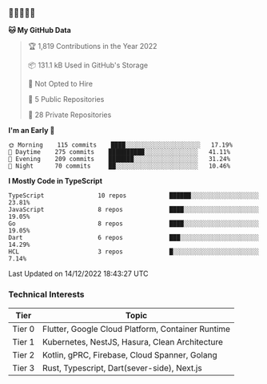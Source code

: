 ### 🤯🤯🤯🤯🤯

<!--START_SECTION:waka-->
**🐱 My GitHub Data** 

> 🏆 1,819 Contributions in the Year 2022
 > 
> 📦 131.1 kB Used in GitHub's Storage 
 > 
> 🚫 Not Opted to Hire
 > 
> 📜 5 Public Repositories 
 > 
> 🔑 28 Private Repositories  
 > 
**I'm an Early 🐤** 

```text
🌞 Morning    115 commits    ████░░░░░░░░░░░░░░░░░░░░░   17.19% 
🌆 Daytime    275 commits    ██████████░░░░░░░░░░░░░░░   41.11% 
🌃 Evening    209 commits    ███████░░░░░░░░░░░░░░░░░░   31.24% 
🌙 Night      70 commits     ██░░░░░░░░░░░░░░░░░░░░░░░   10.46%

```


**I Mostly Code in TypeScript** 

```text
TypeScript               10 repos            ██████░░░░░░░░░░░░░░░░░░░   23.81% 
JavaScript               8 repos             ████░░░░░░░░░░░░░░░░░░░░░   19.05% 
Go                       8 repos             ████░░░░░░░░░░░░░░░░░░░░░   19.05% 
Dart                     6 repos             ███░░░░░░░░░░░░░░░░░░░░░░   14.29% 
HCL                      3 repos             █░░░░░░░░░░░░░░░░░░░░░░░░   7.14%

```



 Last Updated on 14/12/2022 18:43:27 UTC
<!--END_SECTION:waka-->

### Technical Interests

| Tier | Topic | 
| -------- | -------- |
| Tier 0 | Flutter, Google Cloud Platform, Container Runtime |
| Tier 1 | Kubernetes, NestJS, Hasura, Clean Architecture |
| Tier 2 | Kotlin, gPRC, Firebase, Cloud Spanner, Golang | 
| Tier 3 | Rust, Typescript, Dart(sever-side), Next.js |
